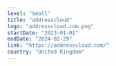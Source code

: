 ```yaml
---
level: "Small"
title: "addresscloud"
logo: "addresscloud.com.png"
startDate: "2023-01-01"
endDate: "2024-02-29"
link: "https://addresscloud.com/"
country: "United Kingdom"
---
```

